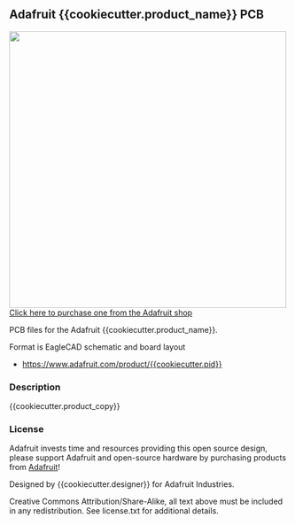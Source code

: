 ## Adafruit {{cookiecutter.product_name}} PCB

<a href="http://www.adafruit.com/products/{{cookiecutter.pid}}"><img src="assets/{{cookiecutter.pid}}.jpg?raw=true" width="500px"><br/>
Click here to purchase one from the Adafruit shop</a>

PCB files for the Adafruit {{cookiecutter.product_name}}. 

Format is EagleCAD schematic and board layout
* https://www.adafruit.com/product/{{cookiecutter.pid}}

### Description

{{cookiecutter.product_copy}}

### License

Adafruit invests time and resources providing this open source design, please support Adafruit and open-source hardware by purchasing products from [Adafruit](https://www.adafruit.com)!

Designed by {{cookiecutter.designer}} for Adafruit Industries.

Creative Commons Attribution/Share-Alike, all text above must be included in any redistribution. 
See license.txt for additional details.
